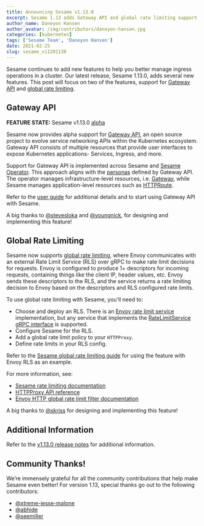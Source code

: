 ```yaml
---
title: Announcing Sesame v1.13.0
excerpt: Sesame 1.13 adds Gateway API and global rate limiting support.
author_name: Daneyon Hansen
author_avatar: /img/contributors/daneyon-hansen.jpg
categories: [kubernetes]
tags: ['Sesame Team', 'Daneyon Hansen']
date: 2021-02-25
slug: sesame_v11201130
---
```


Sesame continues to add new features to help you better manage ingress operations in a cluster.
Our latest release, Sesame 1.13.0, adds several new features. This post will focus on two of the
features, support for [Gateway API][1] and [global rate limiting][2].

## Gateway API

__FEATURE STATE:__ Sesame v1.13.0 [alpha][3]

Sesame now provides alpha support for [Gateway API][1], an open source project to evolve service
networking APIs within the Kubernetes ecosystem. Gateway API consists of multiple resources that provide
user interfaces to expose Kubernetes applications- Services, Ingress, and more.

Support for Gateway API is implemented across Sesame and [Sesame Operator][5]. This approach aligns
with the [personas][15] defined by Gateway API. The operator manages infrastructure-level resources, i.e.
[Gateway][6], while Sesame manages application-level resources such as [HTTPRoute][7].

Refer to the [user guide][4] for additional details and to start using Gateway API with Sesame.

A big thanks to [@stevesloka](https://github.com/stevesloka) and [@youngnick](https://github.com/youngnick),
for designing and implementing this feature!

## Global Rate Limiting

Sesame now supports [global rate limiting][8], where Envoy communicates with an external Rate Limit Service
(RLS) over gRPC to make rate limit decisions for requests. Envoy is configured to produce 1+ descriptors for
incoming requests, containing things like the client IP, header values, etc. Envoy sends these descriptors
to the RLS, and the service returns a rate limiting decision to Envoy based on the descriptors and RLS
configured rate limits.

To use global rate limiting with Sesame, you'll need to:
- Choose and deploy an RLS. There is an [Envoy rate limit service][9] implementation, but any service that
  implements the [RateLimitService gRPC interface][10] is supported.
- Configure Sesame for the RLS.
- Add a global rate limit policy to your `HTTPProxy`.
- Define rate limits in your RLS config.

Refer to the [Sesame global rate limiting guide][11] for using the feature with Envoy RLS as an example.

For more information, see:
- [Sesame rate limiting documentation][12]
- [HTTPProxy API reference][13]
- [Envoy HTTP global rate limit filter documentation][14]

A big thanks to [@skriss](https://github.com/skriss) for designing and implementing this feature!

## Additional Information

Refer to the [v1.13.0 release notes][16] for additional information.

## Community Thanks!
We’re immensely grateful for all the community contributions that help make Sesame even better!
For version 1.13, special thanks go out to the following contributors:

- [@xtreme-jesse-malone](https://github.com/xtreme-jesse-malone)
- [@abhide](https://github.com/abhide)
- [@seemiller](https://github.com/seemiller)

[1]: https://gateway-api.sigs.k8s.io/
[2]: https://www.envoyproxy.io/docs/envoy/v1.17.0/intro/arch_overview/other_features/global_rate_limiting.html
[3]: https://projectsesame.io/resources/deprecation-policy/
[4]: https://projectsesame.io/guides/gateway-api/
[5]: https://github.com/projectsesame/sesame-operator
[6]: https://gateway-api.sigs.k8s.io/gateway/
[7]: https://gateway-api.sigs.k8s.io/httproute/
[8]: https://www.envoyproxy.io/docs/envoy/latest/intro/arch_overview/other_features/global_rate_limiting
[9]: https://github.com/envoyproxy/ratelimit
[10]: https://www.envoyproxy.io/docs/envoy/latest/api-v3/service/ratelimit/v3/rls.proto
[11]: https://projectsesame.io/guides/global-rate-limiting/
[12]: https://projectsesame.io/docs/v1.13.0/config/rate-limiting/
[13]: https://projectsesame.io/docs/v1.13.0/config/api/#projectsesame.io/v1.GlobalRateLimitPolicy
[14]: https://www.envoyproxy.io/docs/envoy/v1.17.0/configuration/http/http_filters/rate_limit_filter
[15]: https://gateway-api.sigs.k8s.io/api-overview/#roles-and-personas
[16]: https://github.com/projectsesame/sesame/releases/tag/v1.13.0
